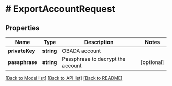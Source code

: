 # # ExportAccountRequest

## Properties

Name | Type | Description | Notes
------------ | ------------- | ------------- | -------------
**privateKey** | **string** | OBADA account |
**passphrase** | **string** | Passphrase to decrypt the account | [optional]

[[Back to Model list]](../../README.md#models) [[Back to API list]](../../README.md#endpoints) [[Back to README]](../../README.md)
